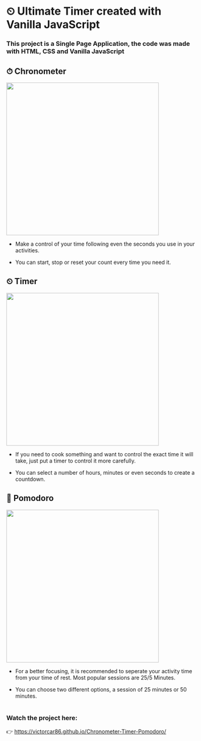 # ⏲ Ultimate Timer created with Vanilla JavaScript
### This project is a Single Page Application, the code was made with HTML, CSS and Vanilla JavaScript

## ⏱ Chronometer

<img src="https://user-images.githubusercontent.com/96636507/181797405-e2ddb119-7f39-4b81-8273-3827c7b66b87.png" width="400px">

- Make a control of your time following even the seconds you use in your activities.

- You can start, stop or reset your count every time you need it.

## ⏲ Timer

<img src="https://user-images.githubusercontent.com/96636507/181797512-31b7dd07-d7fa-4901-ae83-61505593f558.png" width="400px">

- If you need to cook something and want to control the exact time it will take, just put a timer to control it more carefully.

- You can select a number of hours, minutes or even seconds to create a countdown.

## 🍅 Pomodoro

<img src="https://user-images.githubusercontent.com/96636507/181797594-cd47cc11-1cbf-409c-b8eb-8488441be186.png" width="400px">

- For a better focusing, it is recommended to seperate your activity time from your time of rest. Most popular sessions are 25/5 Minutes.

- You can choose two different options, a session of 25 minutes or 50 minutes.

#

### Watch the project here:

👉 https://victorcar86.github.io/Chronometer-Timer-Pomodoro/
